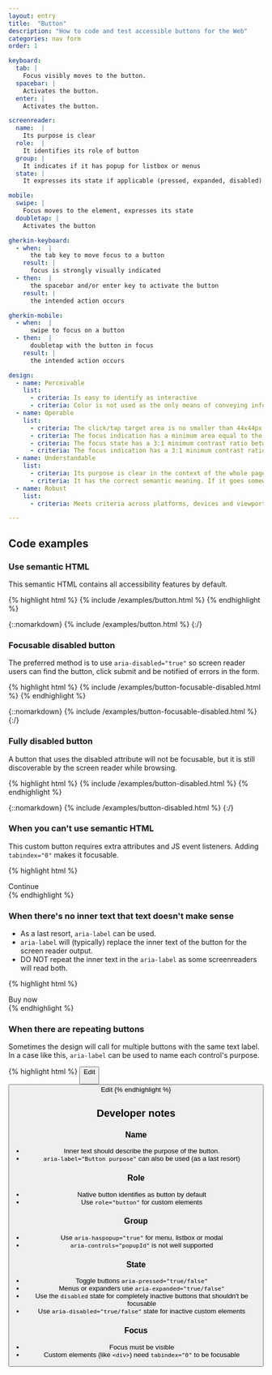 ```yaml
---
layout: entry
title:  "Button"
description: "How to code and test accessible buttons for the Web"
categories: nav form
order: 1

keyboard:
  tab: |
    Focus visibly moves to the button.
  spacebar: |
    Activates the button.
  enter: |
    Activates the button.

screenreader:
  name:  |
    Its purpose is clear
  role:  |
    It identifies its role of button
  group: |
    It indicates if it has popup for listbox or menus
  state: |
    It expresses its state if applicable (pressed, expanded, disabled)

mobile:
  swipe: |
    Focus moves to the element, expresses its state
  doubletap: |
    Activates the button

gherkin-keyboard: 
  - when:  |
      the tab key to move focus to a button
    result: |
      focus is strongly visually indicated
  - then:  |
      the spacebar and/or enter key to activate the button
    result: |
      the intended action occurs

gherkin-mobile:
  - when:  |
      swipe to focus on a button
  - then:  |
      doubletap with the button in focus
    result: |
      the intended action occurs

design:
  - name: Perceivable
    list:
      - criteria: Is easy to identify as interactive
      - criteria: Color is not used as the only means of conveying information (error, success, pressed, etc)
  - name: Operable
    list:
      - criteria: The click/tap target area is no smaller than 44x44px
      - criteria: The focus indication has a minimum area equal to the width of the element and 2px in height
      - criteria: The focus state has a 3:1 minimum contrast ratio between the default and focused states
      - criteria: The focus indication has a 3:1 minimum contrast ratio against adjacent elements
  - name: Understandable
    list:
      - criteria: Its purpose is clear in the context of the whole page
      - criteria: It has the correct semantic meaning. If it goes somewhere, it’s a link (that can look like a button). If it does something, it’s a button (that can look like a link)
  - name: Robust
    list:
      - criteria: Meets criteria across platforms, devices and viewports

---
```


## Code examples

### Use semantic HTML
This semantic HTML contains all accessibility features by default.

{% highlight html %}
{% include /examples/button.html %}
{% endhighlight %}

{::nomarkdown}
<example>
{% include /examples/button.html %}
</example>
{:/}

### Focusable disabled button

The preferred method is to use `aria-disabled="true"` so screen reader users can find the button, click submit and be notified of errors in the form.

{% highlight html %}
{% include /examples/button-focusable-disabled.html %}
{% endhighlight %}

{::nomarkdown}
<example>
{% include /examples/button-focusable-disabled.html %}
</example>
{:/}

### Fully disabled button

A button that uses the disabled attribute will not be focusable, but it is still discoverable by the screen reader while browsing.

{% highlight html %}
{% include /examples/button-disabled.html %}
{% endhighlight %}

{::nomarkdown}
<example>
{% include /examples/button-disabled.html %}
</example>
{:/}

### When you can't use semantic HTML

This custom button requires extra attributes and JS event listeners. Adding `tabindex="0"` makes it focusable.

{% highlight html %}
<div role="button" tabindex="0">
  Continue
</div>
{% endhighlight %}

### When there's no inner text that text doesn't make sense

- As a last resort, `aria-label` can be used.
- `aria-label` will (typically) replace the inner text of the button for the screen reader output.
- DO NOT repeat the inner text in the `aria-label` as some screenreaders will read both.

{% highlight html %}
<div role="button" tabindex="0" aria-label="Continue">
  <!-- icon but no text -->
</div>

<div role="button" tabindex="0" aria-label="Add iPhone 17 to cart">
  Buy now <!-- Ambiguous text doesn't describe the intent -->
</div>
{% endhighlight %}


### When there are repeating buttons

Sometimes the design will call for multiple buttons with the same text label. In a case like this, `aria-label` can be used to name each control's purpose.

{% highlight html %}
<button aria-label="Edit payment date">
  Edit
</div>
<button aria-label="Edit payment amount">
  Edit
</div>
{% endhighlight %}

## Developer notes

### Name
- Inner text should describe the purpose of the button.
- `aria-label="Button purpose"` can also be used (as a last resort)

### Role
- Native button identifies as button by default
- Use `role="button"` for custom elements

### Group
- Use `aria-haspopup="true"` for menu, listbox or modal
- `aria-controls="popupId"` is not well supported

### State
- Toggle buttons `aria-pressed="true/false"`
- Menus or expanders use `aria-expanded="true/false"` 
- Use the `disabled` state for completely inactive buttons that shouldn't be focusable
- Use `aria-disabled="true/false"` state for inactive custom elements 

### Focus
- Focus must be visible
- Custom elements (like `<div>`) need `tabindex="0"` to be focusable